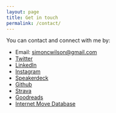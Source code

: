 ```yaml
---
layout: page
title: Get in touch
permalink: /contact/
---
```


You can contact and connect with me by:

* Email: [simoncwilson@gmail.com](mailto:simoncwilson@gmail.com)
* [Twitter](http://www.twitter.com/ErmLikeYeah)
* [LinkedIn](https://uk.linkedin.com/in/siwilson/)
* [Instagram](https://www.instagram.com/idlesi/)
* [Speakerdeck](https://speakerdeck.com/idlesi)
* [Github](https://github.com/ermlikeyeah)
* [Strava](https://www.strava.com/athletes/41247532)
* [Goodreads](https://www.goodreads.com/user/show/4156043-si-wilson)
* [Internet Move Database](https://www.imdb.com/user/ur25681432/ratings)
